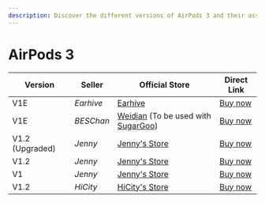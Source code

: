 ```yaml
---
description: Discover the different versions of AirPods 3 and their associated sellers. Find official stores and direct links to purchase AirPods 3 replicas.
---
```


# AirPods 3

| Version         | Seller    | Official Store                                                                                      | Direct Link                              |
|-----------------|-----------|-----------------------------------------------------------------------------------------------------|------------------------------------------|
| V1E             | *Earhive* | [Earhive](https://earhive.com)                                                                      | [Buy now](https://airreps.link/ehv1e)    |
| V1E             | *BESChan* | [Weidian](https://airreps.link/beschan) (To be used with [SugarGoo](https://airreps.link/sugargoo/)) | [Buy now](https://airreps.link/beschan)  |
| V1.2 (Upgraded) | *Jenny*   | [Jenny's Store](https://jenny.airreps.info)                                                         | [Buy now](http://airreps.link/jenny)     |
| V1.2            | *Jenny*   | [Jenny's Store](https://jenny.airreps.info)                                                         | [Buy now](http://airreps.link/jenny)     |
| V1              | *Jenny*   | [Jenny's Store](https://jenny.airreps.info)                                                         | [Buy now](http://airreps.link/jenny)     |
| V1.2            | *HiCity*  | [HiCity's Store](https://hicitypods.com)                                                            | [Buy now](http://airreps.link/hicityv12) |
